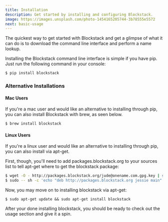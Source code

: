 ```yaml
---
title: Installation
description: Get started by installing and configuring Blockstack.
image: https://images.unsplash.com/photo-1454165205744-3b78555e5572
next: basic-usage
---
```


The quickest way to get started with Blockstack and get a glimpse of what it can do is to download the command line interface and perform a name lookup.

Installing the Blockstack command line interface is simple if you have pip. Just run the following command in your console:

```bash
$ pip install blockstack
```

### Alternative Installations

#### Mac Users

If you're a mac user and would like an alternative to installing through pip, you can also install Blockstack with brew, as seen below.

```bash
$ brew install blockstack
```

#### Linux Users

If you're a linux user and would like an alternative to installing through pip, you can also install via apt-get.

First, though, you'll need to add packages.blockstack.org to your sources list to tell apt-get where to get the blockstack package:

```bash
$ wget -O - http://packages.blockstack.org/jude@onename.com.gpg.key | sudo apt-key add -
$ sudo -- sh -c 'echo "deb http://packages.blockstack.org jessie main" >> /etc/hosts'
```

Now, you may move on to installing blockstack via apt-get:

```
$ sudo apt-get update && sudo apt-get install blockstack
```

After your done installing blockstack, you should be ready to check out the usage section and give it a spin.
